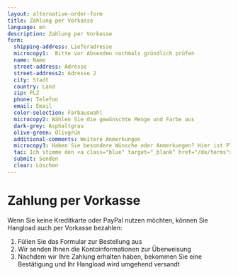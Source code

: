```yaml
---
layout: alternative-order-form
title: Zahlung per Vorkasse
language: en
description: Zahlung per Vorkasse
form:
  shipping-address: Lieferadresse
  microcopy1:  Bitte vor Absenden nochmals gründlich prüfen
  name: Name
  street-address: Adresse
  street-address2: Adresse 2
  city: Stadt
  country: Land
  zip: PLZ
  phone: Telefon
  email: Email
  color-selection: Farbauswahl
  microcopy2: Wählen Sie die gewünschte Menge und Farbe aus
  dark-grey: Asphaltgrau
  olive-green: Olivgrün
  additional-comments: Weitere Anmerkungen
  microcopy3: Haben Sie besondere Wünsche oder Anmerkungen? Hier ist Platz dafür
  tac: Ich stimme den <a class="blue" target="_blank" href="/de/terms">AGB</a> zu.
  submit: Senden
  clear: Löschen
---
```


# Zahlung per Vorkasse

Wenn Sie keine Kreditkarte oder PayPal nutzen möchten, können Sie Hangload auch per Vorkasse bezahlen: 

1. Füllen Sie das Formular zur Bestellung aus
2. Wir senden Ihnen die Kontoinformationen zur Überweisung
3. Nachdem wir Ihre Zahlung erhalten haben, bekommen Sie eine Bestätigung und Ihr Hangload wird umgehend versandt

